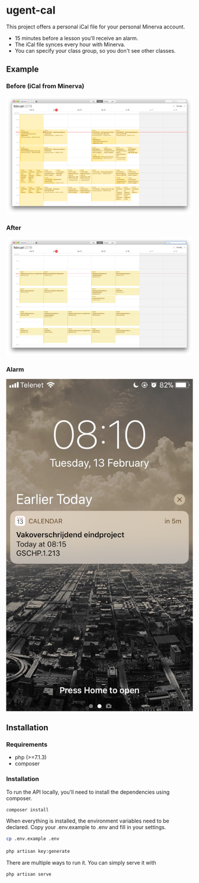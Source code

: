 # ugent-cal

This project offers a personal iCal file for your personal Minerva account.

- 15 minutes before a lesson you'll receive an alarm.
- The iCal file synces every hour with Minerva.
- You can specify your class group, so you don't see other classes.

## Example

### Before (iCal from Minerva)
![Before](./.example/before.png)

### After
![Before](./.example/after.png)

### Alarm
![Alarm](./.example/alarm.jpg)

## Installation
### Requirements

- php  (>=7.1.3)
- composer

### Installation

To run the API locally, you'll need to install the dependencies using composer.
```bash
composer install
```

When everything is installed, the environment variables need to be declared. Copy your .env.example to .env and fill in your settings.
```bash
cp .env.example .env

php artisan key:generate
```

There are multiple ways to run it. You can simply serve it with
```bash
php artisan serve
```

